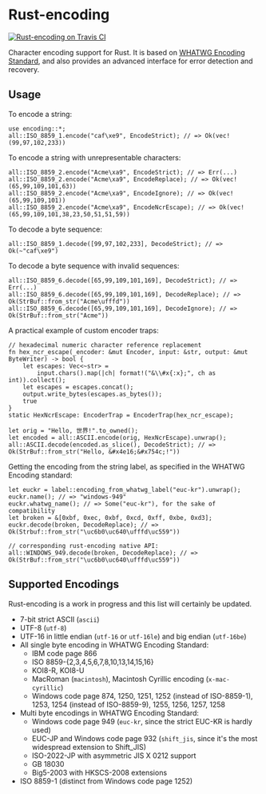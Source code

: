 Rust-encoding
=============

[![Rust-encoding on Travis CI][travis-image]][travis]

[travis-image]: https://travis-ci.org/lifthrasiir/rust-encoding.png
[travis]: https://travis-ci.org/lifthrasiir/rust-encoding

Character encoding support for Rust.
It is based on [WHATWG Encoding Standard](http://encoding.spec.whatwg.org/),
and also provides an advanced interface for error detection and recovery.

Usage
-----

To encode a string:

~~~~ {.rust}
use encoding::*;
all::ISO_8859_1.encode("caf\xe9", EncodeStrict); // => Ok(vec!(99,97,102,233))
~~~~

To encode a string with unrepresentable characters:

~~~~ {.rust}
all::ISO_8859_2.encode("Acme\xa9", EncodeStrict); // => Err(...)
all::ISO_8859_2.encode("Acme\xa9", EncodeReplace); // => Ok(vec!(65,99,109,101,63))
all::ISO_8859_2.encode("Acme\xa9", EncodeIgnore); // => Ok(vec!(65,99,109,101))
all::ISO_8859_2.encode("Acme\xa9", EncodeNcrEscape); // => Ok(vec!(65,99,109,101,38,23,50,51,51,59))
~~~~

To decode a byte sequence:

~~~~ {.rust}
all::ISO_8859_1.decode([99,97,102,233], DecodeStrict); // => Ok(~"caf\xe9")
~~~~

To decode a byte sequence with invalid sequences:

~~~~ {.rust}
all::ISO_8859_6.decode([65,99,109,101,169], DecodeStrict); // => Err(...)
all::ISO_8859_6.decode([65,99,109,101,169], DecodeReplace); // => Ok(StrBuf::from_str("Acme\ufffd"))
all::ISO_8859_6.decode([65,99,109,101,169], DecodeIgnore); // => Ok(StrBuf::from_str("Acme"))
~~~~

A practical example of custom encoder traps:

~~~~ {.rust}
// hexadecimal numeric character reference replacement
fn hex_ncr_escape(_encoder: &mut Encoder, input: &str, output: &mut ByteWriter) -> bool {
    let escapes: Vec<~str> =
        input.chars().map(|ch| format!("&\\#x{:x};", ch as int)).collect();
    let escapes = escapes.concat();
    output.write_bytes(escapes.as_bytes());
    true
}
static HexNcrEscape: EncoderTrap = EncoderTrap(hex_ncr_escape);

let orig = "Hello, 世界!".to_owned();
let encoded = all::ASCII.encode(orig, HexNcrEscape).unwrap();
all::ASCII.decode(encoded.as_slice(), DecodeStrict); // => Ok(StrBuf::from_str("Hello, &#x4e16;&#x754c;!"))
~~~~

Getting the encoding from the string label,
as specified in the WHATWG Encoding standard:

~~~~ {.rust}
let euckr = label::encoding_from_whatwg_label("euc-kr").unwrap();
euckr.name(); // => "windows-949"
euckr.whatwg_name(); // => Some("euc-kr"), for the sake of compatibility
let broken = &[0xbf, 0xec, 0xbf, 0xcd, 0xff, 0xbe, 0xd3];
euckr.decode(broken, DecodeReplace); // => Ok(Strbuf::from_str("\uc6b0\uc640\ufffd\uc559"))

// corresponding rust-encoding native API:
all::WINDOWS_949.decode(broken, DecodeReplace); // => Ok(StrBuf::from_str("\uc6b0\uc640\ufffd\uc559"))
~~~~

Supported Encodings
-------------------

Rust-encoding is a work in progress and this list will certainly be updated.

* 7-bit strict ASCII (`ascii`)
* UTF-8 (`utf-8`)
* UTF-16 in little endian (`utf-16` or `utf-16le`) and big endian (`utf-16be`)
* All single byte encoding in WHATWG Encoding Standard:
    * IBM code page 866
    * ISO 8859-{2,3,4,5,6,7,8,10,13,14,15,16}
    * KOI8-R, KOI8-U
    * MacRoman (`macintosh`), Macintosh Cyrillic encoding (`x-mac-cyrillic`)
    * Windows code page 874, 1250, 1251, 1252 (instead of ISO-8859-1), 1253,
      1254 (instead of ISO-8859-9), 1255, 1256, 1257, 1258
* Multi byte encodings in WHATWG Encoding Standard:
    * Windows code page 949 (`euc-kr`, since the strict EUC-KR is hardly used)
    * EUC-JP and Windows code page 932 (`shift_jis`,
      since it's the most widespread extension to Shift_JIS)
    * ISO-2022-JP with asymmetric JIS X 0212 support
    * GB 18030
    * Big5-2003 with HKSCS-2008 extensions
* ISO 8859-1 (distinct from Windows code page 1252)

